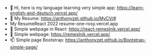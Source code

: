 - 👋 Hi, here is my language learning very simple app: https://learn-english-and-deutsch.vercel.app/
- 👀 My Resume: https://anthonyzet.github.io/MyCV/#
-    My ResumeReact 2022 resume-one-rosy.vercel.app   
- 🌱 Simple webpage in React: https://react-remeslnik.vercel.app/
- 💞️ Simple webpage: https://remeslnik.vercel.app/
- 📫 Simple page Bootstrap: https://anthonyzet.github.io/Bootstrap-simple-page/



<!---
AnthonyZet/AnthonyZet is a ✨ special ✨ repository because its `README.md` (this file) appears on your GitHub profile.
You can click the Preview link to take a look at your changes.
--->

